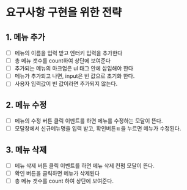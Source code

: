 # 요구사항 구현을 위한 전략

## 1. 메뉴 추가

- [ ] 메뉴의 이름을 입력 받고 엔터키 입력을 추가한다
- [ ] 총 메뉴 갯수를 count하여 상단에 보여준다
- [ ] 추가되는 메뉴의 마크업은 ul 태그 안에 삽입해야 한다
- [ ] 메뉴가 추가되고 나면, input은 빈 값으로 초기화 한다.
- [ ] 사용자 입력값이 빈 값이라면 추가되지 않는다.

## 2. 메뉴 수정

- [ ] 메뉴의 수정 버튼 클릭 이벤트를 하면 메뉴를 수정하는 모달이 뜬다.
- [ ] 모달창에서 신규메뉴명을 입력 받고, 확인버튼ㅌ을 누르면 메뉴가 수정된다.

## 3. 메뉴 삭제

- [ ] 메뉴 삭제 버튼 클릭 이벤트를 하면 메뉴 삭제 컨펌 모달이 뜬다.
- [ ] 확인 버튼을 클릭하면 메뉴가 삭제된다
- [ ] 총 메뉴 갯수를 count 하여 상단에 보여준다.
